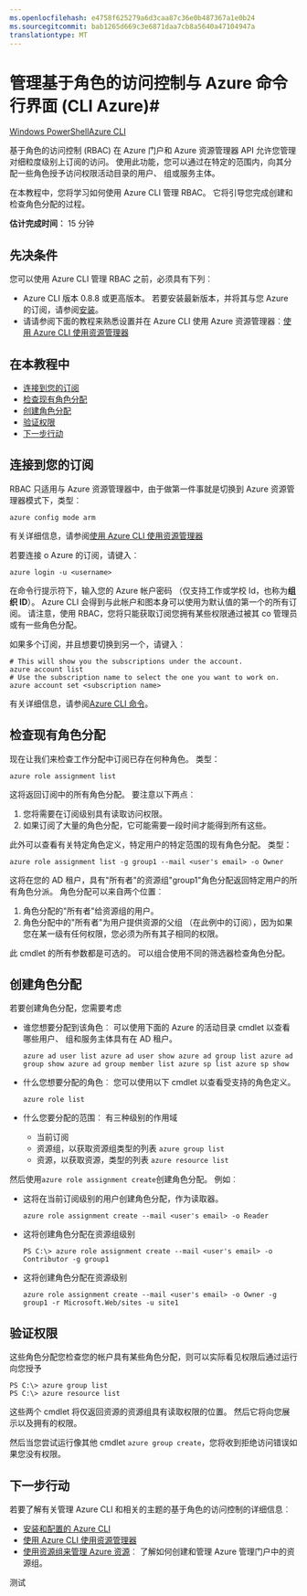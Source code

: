 ```yaml
---
ms.openlocfilehash: e4758f625279a6d3caa87c36e0b487367a1e0b24
ms.sourcegitcommit: bab1265d669c3e6871daa7cb8a5640a47104947a
translationtype: MT
---
```

<properties
    pageTitle="管理基于角色的访问控制 Mac、 Linux、 和 Windows Azure CLI"
    description="管理与 Azure CLI 的基于角色的访问控制。"
    services=""
    documentationCenter=""
    authors="squillace"
    manager="timlt"
    editor="tomfitz"/>

<tags
    ms.service="multiple"
    ms.workload="multiple"
    ms.tgt_pltfrm="command-line-interface"
    ms.devlang="na"
    ms.topic="article"
    ms.date="04/26/2015"
    ms.author="tomfitz"/>

# 管理基于角色的访问控制与 Azure 命令行界面 (CLI Azure)#

<div class="dev-center-tutorial-selector sublanding"><a href="/documentation/articles/powershell-rbac.md" title="Windows PowerShell" class="current">Windows PowerShell</a><a href="/documentation/articles/xplat-cli-rbac.md" title="Azure CLI">Azure CLI</a></div>

基于角色的访问控制 (RBAC) 在 Azure 门户和 Azure 资源管理器 API 允许您管理对细粒度级别上订阅的访问。 使用此功能，您可以通过在特定的范围内，向其分配一些角色授予访问权限活动目录的用户、 组或服务主体。

在本教程中，您将学习如何使用 Azure CLI 管理 RBAC。 它将引导您完成创建和检查角色分配的过程。

**估计完成时间︰** 15 分钟

## 先决条件 ##

您可以使用 Azure CLI 管理 RBAC 之前，必须具有下列︰

- Azure CLI 版本 0.8.8 或更高版本。 若要安装最新版本，并将其与您 Azure 的订阅，请参阅[安装](xplat-cli-install.md)。
- 请请参阅下面的教程来熟悉设置并在 Azure CLI 使用 Azure 资源管理器︰[使用 Azure CLI 使用资源管理器](xplat-cli-azure-resource-manager.md)

## 在本教程中 ##

* [连接到您的订阅](#connect)
* [检查现有角色分配](#check)
* [创建角色分配](#create)
* [验证权限](#verify)
* [下一步行动](#next)

## <a id="connect"></a>连接到您的订阅 ##

RBAC 只适用与 Azure 资源管理器中，由于做第一件事就是切换到 Azure 资源管理器模式下，类型︰

    azure config mode arm

有关详细信息，请参阅[使用 Azure CLI 使用资源管理器](xplat-cli-azure-resource-manager.md)

若要连接 o Azure 的订阅，请键入︰

    azure login -u <username>

在命令行提示符下，输入您的 Azure 帐户密码 （仅支持工作或学校 Id，也称为**组织 ID**）。 Azure CLI 会得到与此帐户和图本身可以使用为默认值的第一个的所有订阅。 请注意，使用 RBAC，您将只能获取订阅您拥有某些权限通过被其 co 管理员或有一些角色分配。

如果多个订阅，并且想要切换到另一个，请键入︰

    # This will show you the subscriptions under the account.
    azure account list
    # Use the subscription name to select the one you want to work on.
    azure account set <subscription name>

有关详细信息，请参阅[Azure CLI 命令](azure-cli-arm-commands.md)。

## <a id="check"></a>检查现有角色分配 ##

现在让我们来检查工作分配中订阅已存在何种角色。 类型：

    azure role assignment list

这将返回订阅中的所有角色分配。 要注意以下两点︰

1. 您将需要在订阅级别具有读取访问权限。
2. 如果订阅了大量的角色分配，它可能需要一段时间才能得到所有这些。

此外可以查看有关特定角色定义，特定用户的特定范围的现有角色分配。 类型：

    azure role assignment list -g group1 --mail <user's email> -o Owner

这将在您的 AD 租户，具有"所有者"的资源组"group1"角色分配返回特定用户的所有角色分派。 角色分配可以来自两个位置︰

1. 角色分配的"所有者"给资源组的用户。
2. 角色分配中的"所有者"为用户提供资源的父组 （在此例中的订阅），因为如果您在某一级有任何权限，您必须为所有其子相同的权限。

此 cmdlet 的所有参数都是可选的。 可以组合使用不同的筛选器检查角色分配。

## <a id="create"></a>创建角色分配 ##

若要创建角色分配，您需要考虑

- 谁您想要分配到该角色︰ 可以使用下面的 Azure 的活动目录 cmdlet 以查看哪些用户、 组和服务主体具有在 AD 租户。

    `azure ad user list
    azure ad user show
    azure ad group list
    azure ad group show
    azure ad group member list
    azure sp list
    azure sp show`

- 什么您想要分配的角色︰ 您可以使用以下 cmdlet 以查看受支持的角色定义。

    `azure role list`

- 什么您要分配的范围︰ 有三种级别的作用域

    - 当前订阅
    - 资源组，以获取资源组类型的列表 `azure group list`
    - 资源，以获取资源，类型的列表 `azure resource list`

然后使用`azure role assignment create`创建角色分配。 例如︰

 - 这将在当前订阅级别的用户创建角色分配，作为读取器。

    `azure role assignment create --mail <user's email> -o Reader`

- 这将创建角色分配在资源组级别

    `PS C:\> azure role assignment create --mail <user's email> -o Contributor -g group1`

- 这将创建角色分配在资源级别

    `azure role assignment create --mail <user's email> -o Owner -g group1 -r Microsoft.Web/sites -u site1`

## <a id="verify"></a>验证权限 ##

这些角色分配您检查您的帐户具有某些角色分配，则可以实际看见权限后通过运行向您授予

    PS C:\> azure group list
    PS C:\> azure resource list

这些两个 cmdlet 将仅返回资源的资源组具有读取权限的位置。 然后它将向您展示以及拥有的权限。

然后当您尝试运行像其他 cmdlet `azure group create`，您将收到拒绝访问错误如果您没有权限。

## <a id="next"></a>下一步行动 ##

若要了解有关管理 Azure CLI 和相关的主题的基于角色的访问控制的详细信息︰

- [安装和配置的 Azure CLI](xplat-cli-install.md)
- [使用 Azure CLI 使用资源管理器](xplat-cli-azure-resource-manager.md)
- [使用资源组来管理 Azure 资源](resource-groups-overview.md)︰ 了解如何创建和管理 Azure 管理门户中的资源组。

测试
